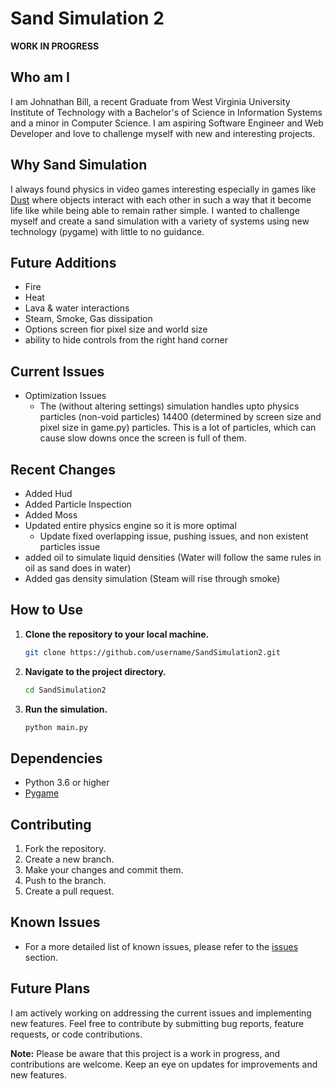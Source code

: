 # Sand Simulation 2

**WORK IN PROGRESS**
## Who am I
I am Johnathan Bill, a recent Graduate from West Virginia University Institute of Technology with a Bachelor's of Science in Information Systems and a minor in Computer Science. I am aspiring Software Engineer and Web Developer and love to challenge myself with new and interesting projects. 

## Why Sand Simulation
I always found physics in video games interesting especially in games like <a href="https://dan-ball.jp/en/javagame/dust/" target="_blank">Dust</a> where objects interact with each other in such a way that it become life like while being able to remain rather simple. I wanted to challenge myself and create a sand simulation with a variety of systems using new technology (pygame) with little to no guidance.


## Future Additions
- Fire
- Heat
- Lava & water interactions
- Steam, Smoke, Gas dissipation
- Options screen fior pixel size and world size
- ability to hide controls from the right hand corner
## Current Issues
- Optimization Issues
    - The (without altering settings) simulation handles upto physics particles (non-void particles) 14400 (determined by screen size and pixel size in game.py) particles. This is a lot of particles, which can cause slow downs once the screen is full of them.
## Recent Changes
- Added Hud
- Added Particle Inspection
- Added Moss
- Updated entire physics engine so it is more optimal
    - Update fixed overlapping issue, pushing issues, and non existent particles issue
- added oil to simulate liquid densities (Water will follow the same rules in oil as sand does in water)
- Added gas density simulation (Steam will rise through smoke)
## How to Use
1. **Clone the repository to your local machine.**
    ```bash
    git clone https://github.com/username/SandSimulation2.git
    ```

2. **Navigate to the project directory.**
    ```bash
    cd SandSimulation2
    ```

3. **Run the simulation.**
    ```bash
    python main.py
    ```

## Dependencies
- Python 3.6 or higher
- [Pygame](https://www.pygame.org/)

## Contributing
1. Fork the repository.
2. Create a new branch.
3. Make your changes and commit them.
4. Push to the branch.
5. Create a pull request.

## Known Issues
- For a more detailed list of known issues, please refer to the [issues](https://github.com/username/SandSimulation2/issues) section.

## Future Plans
I am actively working on addressing the current issues and implementing new features. Feel free to contribute by submitting bug reports, feature requests, or code contributions.


**Note:** Please be aware that this project is a work in progress, and contributions are welcome. Keep an eye on updates for improvements and new features.
